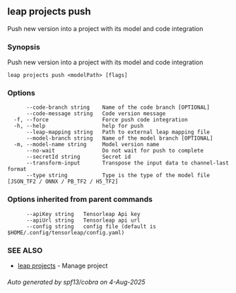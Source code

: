 ## leap projects push

Push new version into a project with its model and code integration

### Synopsis

Push new version into a project with its model and code integration

```
leap projects push <modelPath> [flags]
```

### Options

```
      --code-branch string    Name of the code branch [OPTIONAL]
      --code-message string   Code version message
  -f, --force                 Force push code integration
  -h, --help                  help for push
      --leap-mapping string   Path to external leap mapping file
      --model-branch string   Name of the model branch [OPTIONAL]
  -m, --model-name string     Model version name
      --no-wait               Do not wait for push to complete
      --secretId string       Secret id
      --transform-input       Transpose the input data to channel-last format
      --type string           Type is the type of the model file [JSON_TF2 / ONNX / PB_TF2 / H5_TF2]
```

### Options inherited from parent commands

```
      --apiKey string   Tensorleap Api key
      --apiUrl string   Tensorleap api url
      --config string   config file (default is $HOME/.config/tensorleap/config.yaml)
```

### SEE ALSO

* [leap projects](leap_projects.md)	 - Manage project

###### Auto generated by spf13/cobra on 4-Aug-2025
